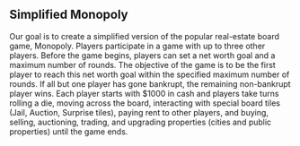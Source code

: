 ## Simplified Monopoly

Our goal is to create a simplified version of the popular real-estate board game, Monopoly. Players participate in a game with up to three other players. Before the game begins, players can set a net worth goal and a maximum number of rounds. The objective of the game is to be the first player to reach this net worth goal within the specified maximum number of rounds. If all but one player has gone bankrupt, the remaining non-bankrupt player wins. Each player starts with $1000 in cash and players take turns rolling a die, moving across the board, interacting with special board tiles (Jail, Auction, Surprise tiles), paying rent to other players, and buying, selling, auctioning, trading, and upgrading properties (cities and public properties) until the game ends.
